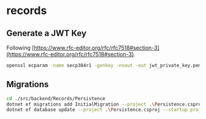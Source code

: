 # records

## Generate a JWT Key
Following [https://www.rfc-editor.org/rfc/rfc7518#section-3](https://www.rfc-editor.org/rfc/rfc7518#section-3).
```bash
openssl ecparam -name secp384r1 -genkey -noout -out jwt_private_key.pem
```

## Migrations
```bash
cd ./src/backend/Records/Persistence
dotnet ef migrations add InitialMigration --project .\Persistence.csproj --startup-project ..\WebAPI\WebAPI.csproj 
dotnet ef database update --project .\Persistence.csproj --startup-project ..\WebAPI\WebAPI.csproj 
```